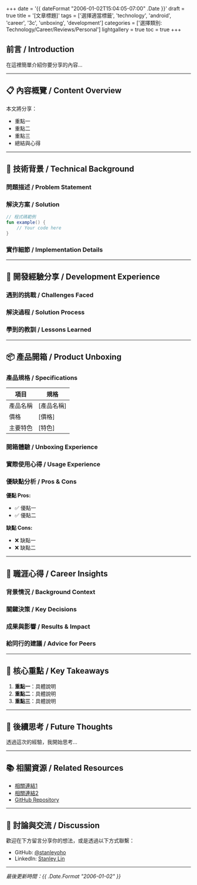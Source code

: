 +++
date = '{{ dateFormat "2006-01-02T15:04:05-07:00" .Date }}'
draft = true
title = '[文章標題]'
tags = ['選擇適當標籤', 'technology', 'android', 'career', '3c', 'unboxing', 'development']
categories = ['選擇類別: Technology/Career/Reviews/Personal']
lightgallery = true
toc = true
+++

<!--
通用文章模板 - 適用於以下類型文章：
- 🔧 技術文章 (Technical Articles)
- 💭 開發心得 (Development Insights) 
- 📦 3C開箱 (Product Unboxing)
- 💼 職涯分享 (Career Insights)

使用方法：
1. 複製此模板到 content/posts/ 目錄
2. 重新命名檔案 (例如: my-new-post.md)
3. 修改 front matter (+++之間的內容)
4. 根據文章類型選擇合適的區塊進行撰寫
5. 刪除不需要的區塊和註解
-->

## 前言 / Introduction

<!-- 簡短介紹文章主題、背景或動機 -->
在這裡簡單介紹你要分享的內容...

---

## 📋 內容概覽 / Content Overview

<!-- 條列式說明文章將涵蓋的主要內容 -->
本文將分享：
- 重點一
- 重點二  
- 重點三
- 總結與心得

---

<!-- 🔧 技術文章專用區塊 -->
## 🔧 技術背景 / Technical Background

### 問題描述 / Problem Statement
<!-- 描述遇到的技術問題或需求 -->

### 解決方案 / Solution
<!-- 詳細說明技術解決方案 -->

```kotlin
// 程式碼範例
fun example() {
    // Your code here
}
```

### 實作細節 / Implementation Details
<!-- 具體的實作步驟和注意事項 -->

---

<!-- 💭 開發心得專用區塊 -->
## 💭 開發經驗分享 / Development Experience

### 遇到的挑戰 / Challenges Faced
<!-- 描述開發過程中的困難和挑戰 -->

### 解決過程 / Solution Process  
<!-- 如何思考和解決問題的過程 -->

### 學到的教訓 / Lessons Learned
<!-- 從這次經驗中學到什麼 -->

---

<!-- 📦 3C開箱專用區塊 -->
## 📦 產品開箱 / Product Unboxing

### 產品規格 / Specifications
<!-- 產品的主要規格和特色 -->

| 項目 | 規格 |
|------|------|
| 產品名稱 | [產品名稱] |
| 價格 | [價格] |
| 主要特色 | [特色] |

### 開箱體驗 / Unboxing Experience
<!-- 開箱過程和第一印象 -->

### 實際使用心得 / Usage Experience
<!-- 經過一段時間使用後的真實感受 -->

### 優缺點分析 / Pros & Cons

**優點 Pros:**
- ✅ 優點一
- ✅ 優點二

**缺點 Cons:**
- ❌ 缺點一  
- ❌ 缺點二

---

<!-- 💼 職涯分享專用區塊 -->
## 💼 職涯心得 / Career Insights

### 背景情況 / Background Context
<!-- 描述當時的工作環境、職位或專案背景 -->

### 關鍵決策 / Key Decisions
<!-- 重要的職涯決策和考量因素 -->

### 成果與影響 / Results & Impact
<!-- 決策帶來的結果和對職涯的影響 -->

### 給同行的建議 / Advice for Peers
<!-- 基於這次經驗，給其他工程師的建議 -->

---

## 🎯 核心重點 / Key Takeaways

<!-- 條列式總結文章的核心重點 -->
1. **重點一**：具體說明
2. **重點二**：具體說明  
3. **重點三**：具體說明

---

## 🤔 後續思考 / Future Thoughts

<!-- 這次經驗帶來的後續思考或計劃 -->
透過這次的經驗，我開始思考...

---

## 📚 相關資源 / Related Resources

<!-- 提供相關的學習資源、文檔或連結 -->
- [相關連結1](https://example.com)
- [相關連結2](https://example.com)
- [GitHub Repository](https://github.com/example)

---

## 💬 討論與交流 / Discussion

歡迎在下方留言分享你的想法，或是透過以下方式聯繫：
- GitHub: [@stanleyoho](https://github.com/stanleyoho)  
- LinkedIn: [Stanley Lin](https://linkedin.com/in/stanley-lin-0a3923110)

---

*最後更新時間：{{ .Date.Format "2006-01-02" }}*